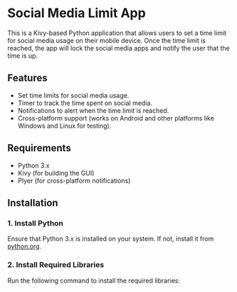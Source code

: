 # Social Media Limit App

This is a Kivy-based Python application that allows users to set a time limit for social media usage on their mobile device. Once the time limit is reached, the app will lock the social media apps and notify the user that the time is up.

## Features
- Set time limits for social media usage.
- Timer to track the time spent on social media.
- Notifications to alert when the time limit is reached.
- Cross-platform support (works on Android and other platforms like Windows and Linux for testing).

## Requirements
- Python 3.x
- Kivy (for building the GUI)
- Plyer (for cross-platform notifications)

## Installation

### 1. Install Python
Ensure that Python 3.x is installed on your system. If not, install it from [python.org](https://www.python.org/).

### 2. Install Required Libraries

Run the following command to install the required libraries:

